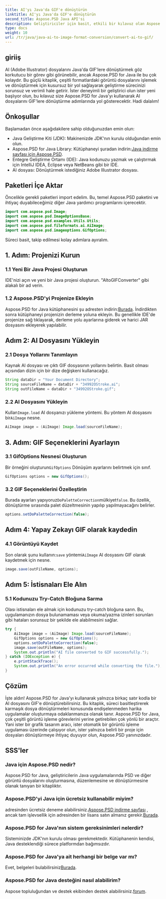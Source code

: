 ```yaml
---
title: AI'yı Java'da GIF'e dönüştürün
linktitle: AI'yı Java'da GIF'e dönüştürün
second_title: Aspose.PSD Java API'si
description: Geliştiriciler için basit, etkili bir kılavuz olan Aspose.PSD ile AI'yı Java'da GIF'e dönüştürün. Sorunsuz dönüşüm için önkoşulları, adımları ve SSS'leri öğrenin.
type: docs
weight: 10
url: /tr/java/java-ai-to-image-format-conversion/convert-ai-to-gif/
---
```

## giriiş
AI (Adobe Illustrator) dosyalarını Java'da GIF'lere dönüştürmek göz korkutucu bir görev gibi görünebilir, ancak Aspose.PSD for Java ile bu çok kolaydır. Bu güçlü kitaplık, çeşitli formatlardaki görüntü dosyalarını işlemek ve dönüştürmek için kusursuz bir yol sağlayarak geliştirme sürecinizi sorunsuz ve verimli hale getirir. İster deneyimli bir geliştirici olun ister yeni başlıyor olun, bu kılavuz size Aspose.PSD for Java'yı kullanarak AI dosyalarını GIF'lere dönüştürme adımlarında yol gösterecektir. Hadi dalalım!
## Önkoşullar
Başlamadan önce aşağıdakilere sahip olduğunuzdan emin olun:
- Java Geliştirme Kiti (JDK): Makinenizde JDK'nın kurulu olduğundan emin olun.
-  Aspose.PSD for Java Library: Kütüphaneyi şuradan indirin:[Java indirme sayfası için Aspose.PSD](https://releases.aspose.com/psd/java/).
- Entegre Geliştirme Ortamı (IDE): Java kodunuzu yazmak ve çalıştırmak için IntelliJ IDEA, Eclipse veya NetBeans gibi bir IDE.
- AI dosyası: Dönüştürmek istediğiniz Adobe Illustrator dosyası.
## Paketleri İçe Aktar
Öncelikle gerekli paketleri import edelim. Bu, temel Aspose.PSD paketini ve ihtiyaç duyabileceğimiz diğer Java yardımcı programlarını içerecektir.
```java
import com.aspose.psd.Image;
import com.aspose.psd.ImageOptionsBase;
import com.aspose.psd.examples.Utils.Utils;
import com.aspose.psd.fileformats.ai.AiImage;
import com.aspose.psd.imageoptions.GifOptions;
```
Süreci basit, takip edilmesi kolay adımlara ayıralım.
## 1. Adım: Projenizi Kurun
### 1.1 Yeni Bir Java Projesi Oluşturun
IDE'nizi açın ve yeni bir Java projesi oluşturun. "AItoGIFConverter" gibi alakalı bir ad verin.
### 1.2 Aspose.PSD'yi Projenize Ekleyin
 Aspose.PSD for Java kütüphanesini şu adresten indirin:[Burada](https://releases.aspose.com/psd/java/). İndirdikten sonra kütüphaneyi projenizin derleme yoluna ekleyin. Bu genellikle IDE'de projenize sağ tıklayarak, derleme yolu ayarlarına giderek ve harici JAR dosyasını ekleyerek yapılabilir.
## Adım 2: AI Dosyasını Yükleyin
### 2.1 Dosya Yollarını Tanımlayın
Kaynak AI dosyası ve çıktı GIF dosyasının yollarını belirtin. Basit olması açısından dizin için bir dize değişkeni kullanacağız.
```java
String dataDir = "Your Document Directory";
String sourceFileName = dataDir + "34992OStroke.ai";
String outFileName = dataDir + "34992OStroke.gif";
```
### 2.2 AI Dosyasını Yükleyin
 Kullan`Image.load` AI dosyanızı yükleme yöntemi. Bu yöntem AI dosyasını bir`AiImage` nesne.
```java
AiImage image = (AiImage) Image.load(sourceFileName);
```
## 3. Adım: GIF Seçeneklerini Ayarlayın
### 3.1 GifOptions Nesnesi Oluşturun
 Bir örneğini oluşturun`GifOptions` Dönüşüm ayarlarını belirtmek için sınıf.
```java
GifOptions options = new GifOptions();
```
### 3.2 GIF Seçeneklerini Özelleştirin
 Burada ayarları yapıyoruz`DoPaletteCorrection`mülkiyet`false`. Bu özellik, dönüştürme sırasında palet düzeltmesinin yapılıp yapılmayacağını belirler.
```java
options.setDoPaletteCorrection(false);
```
## Adım 4: Yapay Zekayı GIF olarak kaydedin
### 4.1 Görüntüyü Kaydet
 Son olarak şunu kullanın:`save` yöntemi`AiImage` AI dosyasını GIF olarak kaydetmek için nesne.
```java
image.save(outFileName, options);
```
## Adım 5: İstisnaları Ele Alın
### 5.1 Kodunuzu Try-Catch Bloğuna Sarma
Olası istisnaları ele almak için kodunuzu try-catch bloğuna sarın. Bu, uygulamanızın dosya bulunamaması veya okuma/yazma izinleri sorunları gibi hataları sorunsuz bir şekilde ele alabilmesini sağlar.
```java
try {
    AiImage image = (AiImage) Image.load(sourceFileName);
    GifOptions options = new GifOptions();
    options.setDoPaletteCorrection(false);
    image.save(outFileName, options);
    System.out.println("AI file converted to GIF successfully.");
} catch (IOException e) {
    e.printStackTrace();
    System.out.println("An error occurred while converting the file.");
}
```
## Çözüm
İşte aldın! Aspose.PSD for Java'yı kullanarak yalnızca birkaç satır kodla bir AI dosyasını GIF'e dönüştürebilirsiniz. Bu kitaplık, süreci basitleştirerek karmaşık dosya dönüştürmeleri konusunda endişelenmeden harika uygulamalar oluşturmaya odaklanmanıza olanak tanır. 
Aspose.PSD for Java, çok çeşitli görüntü işleme görevlerini yerine getirebilen çok yönlü bir araçtır. Yani ister bir grafik tasarım aracı, ister otomatik bir görüntü işleme uygulaması üzerinde çalışıyor olun, ister yalnızca belirli bir proje için dosyaları dönüştürmeye ihtiyaç duyuyor olun, Aspose.PSD yanınızdadır.
## SSS'ler
### Java için Aspose.PSD nedir?
Aspose.PSD for Java, geliştiricilerin Java uygulamalarında PSD ve diğer görüntü dosyalarını oluşturmasına, düzenlemesine ve dönüştürmesine olanak tanıyan bir kitaplıktır.
### Aspose.PSD'yi Java için ücretsiz kullanabilir miyim?
 adresinden ücretsiz deneme alabilirsiniz.[Aspose.PSD indirme sayfası](https://releases.aspose.com/) , ancak tam işlevsellik için adresinden bir lisans satın almanız gerekir.[Burada](https://purchase.aspose.com/buy).
### Aspose.PSD for Java'nın sistem gereksinimleri nelerdir?
Sisteminizde JDK'nın kurulu olması gerekmektedir. Kütüphanenin kendisi, Java desteklendiği sürece platformdan bağımsızdır.
### Aspose.PSD for Java'ya ait herhangi bir belge var mı?
 Evet, belgeleri bulabilirsiniz[Burada](https://reference.aspose.com/psd/java/).
### Aspose.PSD for Java desteğini nasıl alabilirim?
Aspose topluluğundan ve destek ekibinden destek alabilirsiniz.[forum](https://forum.aspose.com/c/psd/34).